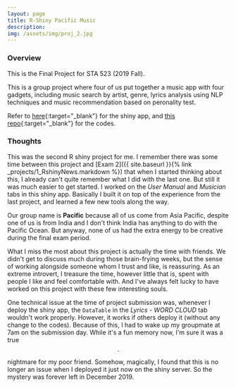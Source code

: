 ```yaml
---
layout: page
title: R-Shiny Pacific Music
description:
img: /assets/img/proj_2.jpg
---
```


### **Overview**

This is the Final Project for STA 523 (2019 Fall).

This is a group project where four of us put together a music app with four gadgets, including music search by artist, genre, lyrics analysis using NLP techniques and music recommendation based on peronality test.

Refer to [here](https://christineshen421.shinyapps.io/pacificMusic){:target="_blank"} for the shiny app, and [this repo](https://github.com/christineymshen/RShiny_pacificMusic){:target="_blank"} for the codes.

### **Thoughts**

This was the second R shiny project for me. I remember there was some time between this project and [Exam 2]({{ site.baseurl }}{% link _projects/1_RshinyNews.markdown %}) that when I started thinking about this, I already can't quite remember what I did with the last one. But still it was much easier to get started. I worked on the *User Manual* and *Musician* tabs in this shiny app. Basically I built it on top of the experience from the last project, and learned a few new tools along the way.

Our group name is **Pacific** because all of us come from Asia Pacific, despite one of us is from India and I don't think India has anything to do with the Pacific Ocean. But anyway, none of us had the extra energy to be creative during the final exam period.

What I miss the most about this project is actually the time with friends. We didn't get to discuss much during those brain-frying weeks, but the sense of working alongside someone whom I trust and like, is reassuring. As an extreme introvert, I treasure the time, however little that is, spent with people I like and feel comfortable with. And I've always felt lucky to have worked on this project with these few interesting souls.

One technical issue at the time of project submission was, whenever I deploy the shiny app, the `DataTable` in the *Lyrics* - *WORD CLOUD* tab wouldn't work properly. However, it works if others deploy it (without any change to the codes). Because of this, I had to wake up my groupmate at 7am on the submission day. While it's a fun memory now, I'm sure it was a true$$\cdot$$nightmare for my poor friend. Somehow, magically, I found that this is no longer an issue when I deployed it just now on the shiny server. So the mystery was forever left in December 2019.